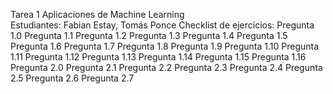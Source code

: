 Tarea 1 Aplicaciones de Machine Learning
<Br>Estudiantes: Fabian Estay, Tomás Ponce
Checklist de ejercicios:
Pregunta 1.0
Pregunta 1.1
Pregunta 1.2
Pregunta 1.3
Pregunta 1.4
Pregunta 1.5
Pregunta 1.6
Pregunta 1.7
Pregunta 1.8
Pregunta 1.9
Pregunta 1.10
Pregunta 1.11
Pregunta 1.12
Pregunta 1.13
Pregunta 1.14
Pregunta 1.15
Pregunta 1.16
Pregunta 2.0
Pregunta 2.1
Pregunta 2.2
Pregunta 2.3
Pregunta 2.4
Pregunta 2.5
Pregunta 2.6
Pregunta 2.7
